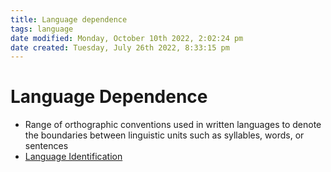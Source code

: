```yaml
---
title: Language dependence
tags: language
date modified: Monday, October 10th 2022, 2:02:24 pm
date created: Tuesday, July 26th 2022, 8:33:15 pm
---
```


# Language Dependence
- Range of orthographic conventions used in written languages to denote the boundaries between linguistic units such as syllables, words, or sentences
- [Language Identification](Language%20Identification.md)



